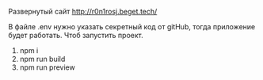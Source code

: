 Развернутый сайт http://r0n1rosj.beget.tech/

В файле .env нужно указать секретный код от gitHub, тогда приложение будет работать.
Чтоб запустить проект.
1. npm i
2. npm run build
3. npm run preview
